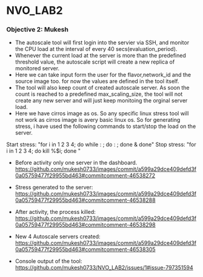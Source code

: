 # NVO_LAB2

### Objective 2: Mukesh
  - The autoscale tool will first login into the servier via SSH, and monitor the CPU load at the interval of every 40 secs(evaluation_period). 
  - Whenever the current load at the server is more than the predefined threshold value, the autoscale script will create a new replica of monitored server. 
  - Here we can take input form the user for the flavor,network_id and the source image too. for now the values are defined in the tool itself. 
  - The tool will also keep count of created autoscale server. As soon the count is reached to a predefined max_scaling_size, the tool will not create any new server and will just     keep monitoing the orginal server load.
  - Here we have cirros image as os. So any specific linux stress tool will not work as cirros image is avery basic linux os. So for generating stress, i have used the following       commands to start/stop the load on the server.

  Start stress: "for i in 1 2 3 4; do while : ; do : ; done & done"
  Stop stress:  "for i in 1 2 3 4; do kill %$i; done "
  
  -	Before activity only one server in the dashboard.
    https://github.com/mukesh0733/images/commit/a599a29dce409defd3f0a05759477f29955bd463#commitcomment-46538272
  
  - Stress generated to the server:
  https://github.com/mukesh0733/images/commit/a599a29dce409defd3f0a05759477f29955bd463#commitcomment-46538288
  
  - After activity, the process killed:
 https://github.com/mukesh0733/images/commit/a599a29dce409defd3f0a05759477f29955bd463#commitcomment-46538298

  - New 4 Autoscale servers created:
  https://github.com/mukesh0733/images/commit/a599a29dce409defd3f0a05759477f29955bd463#commitcomment-46538305
  
  -	Console output of the tool:
 https://github.com/mukesh0733/NVO_LAB2/issues/1#issue-797351594
